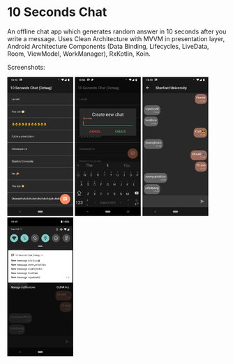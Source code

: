 # 10 Seconds Chat
An offline chat app which generates random answer in 10 seconds after 
you write a message. Uses Clean Architecture with MVVM in presentation 
layer, Android Architecture Components (Data Binding, Lifecycles, 
LiveData, Room, ViewModel, WorkManager), RxKotlin, Koin.

Screenshots:

<img src="screenshots/menu.png" width="30%" />
<img src="screenshots/dialog_new_chat.png" width="30%" />
<img src="screenshots/chat.png" width="30%" />
<img src="screenshots/notifications.png" width="30%" />